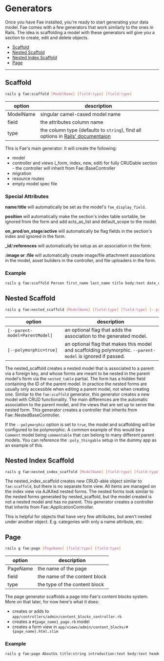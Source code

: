 # Generators

Once you have Fae installed, you're ready to start generating your data model. Fae comes with a few generators that work similarly to the ones in Rails. The idea is scaffolding a model with these generators will give you a section to create, edit and delete objects.

* [Scaffold](#scaffold)
* [Nested Scaffold](#nested-scaffold)
* [Nested Index Scaffold](#nested-index-scaffold)
* [Page](#page)

---

## Scaffold

```bash
rails g fae:scaffold [ModelName] [field:type] [field:type]
```

| option | description |
|------- | ----------- |
| ModelName | singular camel-cased model name |
| field | the attributes column name |
| type | the column type (defaults to `string`), find all options in [Rails' documentaion](http://api.rubyonrails.org/classes/ActiveRecord/ConnectionAdapters/TableDefinition.html#method-i-column) |

This is Fae's main generator. It will create the following:

- model
- controller and views (_form, index, new, edit) for fully CRUDable section - the controller will inherit from Fae::BaseController
- migration
- resource routes
- empty model spec file

### Special Attributes

**name**/**title** will automatically be set as the model's `fae_display_field`.

**position** will automatically make the section's index table sortable, be ignored from the form and add acts_as_list and default_scope to the model.

**on_prod**/**on_stage**/**active** will automatically be flag fields in the section's index and ignored in the form.

**_id**/**:references** will automatically be setup as an association in the form.

**:image or :file** will automatically create image/file attachment associations in the model, asset builders in the controller, and file uploaders in the form.

### Example

```bash
rails g fae:scaffold Person first_name last_name title body:text date_of_birth:date position:integer on_stage:boolean on_prod:boolean head_shot:image bio_pdf:file group:references
```


## Nested Scaffold

```bash
rails g fae:nested_scaffold [ModelName] [field:type] [field:type] [--parent-model=ParentModel] [--polymorphic=true]
```

| option | description |
| ------ | ----------- |
| `[--parent-model=ParentModel]` | an optional flag that adds the association to the generated model.|
| `[--polymorphic=true]` | an optional flag that makes this model and scaffolding polymorphic. `--parent-model` is ignored if passed.|

The nested_scaffold creates a nested model that is associated to a parent via a foreign key, and whose forms are meant to be nested in the parent model's form via the `nested_table` partial. The form has a hidden field containing the ID of the parent model. In practice the nested forms are usually only accessible when editing a parent model, not when creating one. Similar to the `fae:scaffold` generator, this generator creates a new model with CRUD functionality. The main differences are the automatic association to the parent model, and the views that are set up to serve the nested form. This generator creates a controller that inherits from Fae::NestedBaseController.

If the `--polymorphic` option is set to `true`, the model and scaffolding will be configured to be polymorphic. A common example of this would be a `Comment` model being `commentable` that can belong to many different parent models. You can reference the `:poly_thingable` setup in the dummy app as an example of this.

## Nested Index Scaffold

```bash
rails g fae:nested_index_scaffold [ModelName] [field:type] [field:type]
```

The nested_index_scaffold creates new CRUD-able object similar to `fae:scaffold`, but there is no separate form view. All items are managed on the index view via AJAXed nested forms. The nested forms look similar to the nested forms generated by nested_scaffold, but the model created is not a nested model and has no parent. This generator creates a controller that inherits from Fae::ApplicationController.

This is helpful for objects that have very few attributes, but aren't nested under another object. E.g. categories with only a name attribute, etc.

## Page

```bash
rails g fae:page [PageName] [field:type] [field:type]
```

| option  | description |
|---------|-------------|
| PageName | the name of the page |
| field   | the name of the content block |
| type    | the type of the content block |

The page generator scaffolds a page into Fae's content blocks system. More on that later, for now here's what it does:

- creates or adds to `app/controllers/admin/content_blocks_controller.rb`
- creates a `#{page_name}_page.rb` model
- creates a form view in `app/views/admin/content_blocks/#{page_name}.html.slim`

### Example

```bash
rails g fae:page AboutUs title:string introduction:text body:text header_image:image
```
